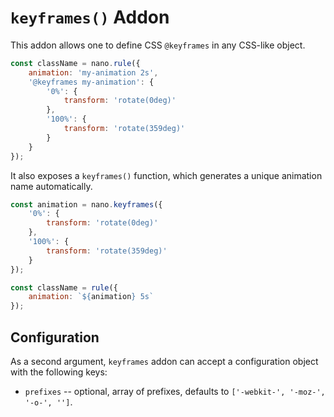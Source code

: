 # `keyframes()` Addon

This addon allows one to define CSS `@keyframes` in any CSS-like object.

```javascript
const className = nano.rule({
    animation: 'my-animation 2s',
    '@keyframes my-animation': {
        '0%': {
            transform: 'rotate(0deg)'
        },
        '100%': {
            transform: 'rotate(359deg)'
        }
    }
});
```

It also exposes a `keyframes()` function, which generates a unique animation name automatically.

```javascript
const animation = nano.keyframes({
    '0%': {
        transform: 'rotate(0deg)'
    },
    '100%': {
        transform: 'rotate(359deg)'
    }
});

const className = rule({
    animation: `${animation} 5s`
});
```

## Configuration

As a second argument, `keyframes` addon can accept a configuration object with the following keys:

- `prefixes` -- optional, array of prefixes, defaults to `['-webkit-', '-moz-', '-o-', '']`.
